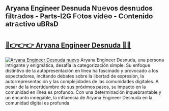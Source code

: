 ## Aryana Engineer Desnuda N𝚞𝚎vos desn𝚞dos filtr𝚊dos - Parts-l2G F𝚘tos vid𝚎o - C𝚘ntenido atr𝚊ctivo uBRsD

# <h2><a href="http://mb2udh.tromn.icu/?c=Aryana+Engineer+Desnuda">🔗👉👉👉 Aryana Engineer Desnuda 🔗🔗</a></h2>

[![Aryana Engineer Desnuda nuevo](https://i.imgur.com/pEAQMta.gif)](http://mb2udh.tromn.icu/?c=Aryana+Engineer+Desnuda)
Aryana Engineer Desnuda, una persona intrigante y enigmática, desafía la categorización simple. Su enfoque distintivo de la autopresentación en línea ha fascinado y provocado a los espectadores, incitando debates sobre la libertad de expresión, la autorrepresentación y las complejidades de las comunidades digitales. A pesar de la incertidumbre de sus próximos pasos, su impacto en la comunidad en línea es profundo. Con una determinación inquebrantable y un encanto innegable, la influencia de Aryana Engineer Desnuda en la comunidad digital es profunda.
